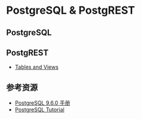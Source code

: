 # PostgreSQL & PostgREST

## PostgreSQL

## PostgREST

* [Tables and Views](https://postgrest.com/en/v4.3/api.html)

## 参考资源

* [PostgreSQL 9.6.0 手册](http://www.postgres.cn/docs/9.6/index.html)
* [PostgreSQL Tutorial](https://www.tutorialspoint.com/postgresql/index.htm)

